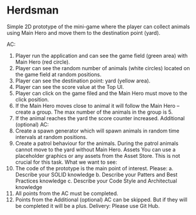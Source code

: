# Herdsman
Simple 2D prototype of the mini-game where the player can collect animals using Main Hero and move them to the destination point (yard).

AC:
1. Player run the application and can see the game field (green area) with Main Hero (red circle).
2. Player can see the random number of animals (white circles) located on the game field at random positions.
3. Player can see the destination point: yard (yellow area).
4. Player can see the score value at the Top UI.
5. Player can click on the game filed and the Main Hero must move to the click position.
6. If the Main Hero moves close to animal it will follow the Main Hero – create a group. The max number of the animals in the group is 5.
7. If the animal reaches the yard the score counter increased.
Additional (optional) AC:
1. Create a spawn generator which will spawn animals in random time intervals at random positions.
2. Create a patrol behaviour for the animals. During the patrol animals cannot move to the yard without Main Hero.
Assets
You can use a placeholder graphics or any assets from the Asset Store. This is not crucial for this task.
What we want to see:
1. The code of the prototype is the main point of interest. Please:
a. Describe your SOLID knowledge
b. Describe your Patters and Best Practices knowledge
c. Describe your Code Style and Architectual knowledge
2. All points from the AC must be completed.
3. Points from the Additional (optional) AC can be skipped. But if they will be completed it will be a plus.
Delivery:
Please use Git Hub.
